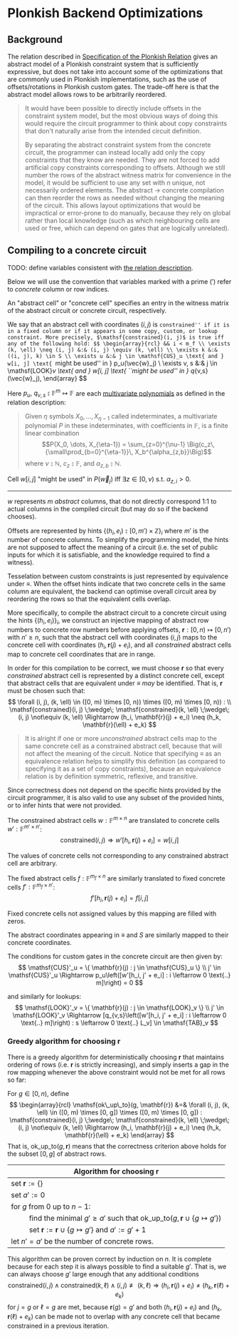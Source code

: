 # Plonkish Backend Optimizations

## Background

The relation described in [Specification of the Plonkish Relation](relation.md) gives an abstract model of a Plonkish constraint system that is sufficiently expressive, but does not take into account some of the optimizations that are commonly used in Plonkish implementations, such as the use of offsets/rotations in Plonkish custom gates. The trade-off here is that the abstract model allows rows to be arbitrarily reordered.

> It would have been possible to directly include offsets in the constraint system model, but the most obvious ways of doing this would require the circuit programmer to think about copy constraints that don't naturally arise from the intended circuit definition.
>
> By separating the abstract constraint system from the concrete circuit, the programmer can instead locally add only the copy constraints that they know are needed. They are not forced to add artificial copy constraints corresponding to offsets. Although we still number the rows of the abstract witness matrix for convenience in the model, it would be sufficient to use any set with $n$ unique, not necessarily ordered elements. The abstract $\rightarrow$ concrete compilation can then reorder the rows as needed without changing the meaning of the circuit. This allows layout optimizations that would be impractical or error-prone to do manually, because they rely on global rather than local knowledge (such as which neighbouring cells are used or free, which can depend on gates that are logically unrelated).

## Compiling to a concrete circuit

TODO: define variables consistent with [the relation description](relation.md).

Below we will use the convention that variables marked with a prime ($'$) refer to *concrete* column or row indices.

An "abstract cell" or "concrete cell" specifies an entry in the witness matrix of the abstract circuit or concrete circuit, respectively.

We say that an abstract cell with coordinates $(i, j)$ is ``constrained'' if it is in a fixed column or if it appears in some copy, custom, or lookup constraint. More precisely, $\mathsf{constrained}(i, j)$ is true iff any of the following hold:
$$
\begin{array}{rcl}
&& i < m_f \\
\exists (k, \ell) \neq (i, j) &:& (i, j) \equiv (k, \ell) \\
\exists k &:& ((i, j), k) \in S \\
\exists u &:& j \in \mathsf{CUS}_u \text{ and } w[i, j] \text{ ``might be used'' in } p_u(\vec{w}_j) \\
\exists v, s &:& j \in \mathsf{LOOK}_v \text{ and } w[i, j] \text{ ``might be used'' in } q_{v,s}(\vec{w}_j),
\end{array}
$$

Here $p_u, \ q_{v,s} \mathrel{⦂} \mathbb{F}^m \mapsto \mathbb{F}$ are each [multivariate polynomials](https://en.wikipedia.org/wiki/Polynomial_ring#Definition_(multivariate_case)) as defined in the relation description:

> Given $\eta$ symbols $X_0, \dots, X_{\eta-1}$ called indeterminates, a multivariate polynomial $P$ in these indeterminates, with coefficients in $\mathbb{F}$,
> is a finite linear combination $$P(X_0, \dots, X_{\eta-1}) = \sum_{z=0}^{\nu-1} \Big(c_z\, {\small\prod_{b=0}^{\eta-1}}\, X_b^{\alpha_{z,b}}\Big)$$ where $\nu \mathrel{⦂} \mathbb{N}$, $c_z \mathrel{⦂} \mathbb{F}$, and $\alpha_{z,b} \mathrel{⦂} \mathbb{N}$.

Cell $w[i, j]$ "might be used" in $P(\vec{w}_j)$ iff $\exists z \in [0, \nu)$ s.t. $\alpha_{z,i} > 0$.

----

$w$ represents $m$ _abstract_ columns, that do not directly correspond 1:1 to actual columns in the compiled circuit (but may do so if the backend chooses).

Offsets are represented by hints $\{ (h_i, e_i) \mathrel{⦂} [0,m') \times \mathbb{Z} \}_i$ where $m'$ is the number of concrete columns. To simplify the programming model, the hints are not supposed to affect the meaning of a circuit (i.e. the set of public inputs for which it is satisfiable, and the knowledge required to find a witness).

Tesselation between custom constraints is just represented by equivalence under $\equiv$. When the offset hints indicate that two concrete cells in the same column are equivalent, the backend can optimise overall circuit area by reordering the rows so that the equivalent cells overlap.

More specifically, to compile the abstract circuit to a concrete circuit using the hints $\{ (h_i, e_i) \}_i$, we construct an injective mapping of abstract row numbers to concrete row numbers before applying offsets, $\mathbf{r} : [0, n) \mapsto [0, n')$ with $n' \geq n$, such that the abstract cell with coordinates $(i, j)$ maps to the concrete cell with coordinates $(h_i, \mathbf{r}(j) + e_i)$, and all *constrained* abstract cells map to concrete cell coordinates that are in range.

In order for this compilation to be correct, we must choose $\mathbf{r}$ so that every *constrained* abstract cell is represented by a distinct concrete cell, except that abstract cells that are equivalent under $\equiv$ *may* be identified. That is, $\mathbf{r}$ must be chosen such that:
$$
\forall (i, j), (k, \ell) \in ([0, m) \times [0, n)) \times ([0, m) \times [0, n)) : \\
\mathsf{constrained}(i, j) \;\wedge\; \mathsf{constrained}(k, \ell) \;\wedge\; (i, j) \not\equiv (k, \ell) \Rightarrow (h_i, \mathbf{r}(j) + e_i) \neq (h_k, \mathbf{r}(\ell) + e_k)
$$

> It is alright if one or more *unconstrained* abstract cells map to the same concrete cell as a constrained abstract cell, because that will not affect the meaning of the circuit. Notice that specifying $\equiv$ as an equivalence relation helps to simplify this definition (as compared to specifying it as a set of copy constraints), because an equivalence relation is by definition symmetric, reflexive, and transitive.

Since correctness does not depend on the specific hints provided by the circuit programmer, it is also valid to use any subset of the provided hints, or to infer hints that were not provided.

The constrained abstract cells $w : \mathbb{F}^{m \times n}$ are translated to concrete cells $w' : \mathbb{F}^{m' \times n'}$:
$$
\mathsf{constrained}(i, j) \Rightarrow w'[h_i, \mathbf{r}(j) + e_i] = w[i, j]
$$

The values of concrete cells not corresponding to any constrained abstract cell are arbitrary.

The fixed abstract cells $f : \mathbb{F}^{m_f \times n}$ are similarly translated to fixed concrete cells $f' : \mathbb{F}^{m_f \times n'}$:
$$
f'[h_i, \mathbf{r}(j) + e_i] = f[i, j]
$$

Fixed concrete cells not assigned values by this mapping are filled with zeros.

The abstract coordinates appearing in $\equiv$ and $S$ are similarly mapped to their concrete coordinates.

The conditions for custom gates in the concrete circuit are then given by:
$$
\mathsf{CUS}'_u = \{ \mathbf{r}(j) : j \in \mathsf{CUS}_u \} \\
j' \in \mathsf{CUS}'_u \Rightarrow p_u\left([w'[h_i, j' + e_i] : i \leftarrow 0 \text{..} m]\right) = 0
$$

and similarly for lookups:
$$
\mathsf{LOOK}'_v = \{ \mathbf{r}(j) : j \in \mathsf{LOOK}_v \} \\
j' \in \mathsf{LOOK}'_v \Rightarrow [q_{v,s}\left([w'[h_i, j' + e_i] : i \leftarrow 0 \text{..} m]\right) : s \leftarrow 0 \text{..} L_v] \in \mathsf{TAB}_v
$$

### Greedy algorithm for choosing $\mathbf{r}$

There is a greedy algorithm for deterministically choosing $\mathbf{r}$ that maintains ordering of rows (i.e. $\mathbf{r}$ is strictly increasing), and simply inserts a gap in the row mapping whenever the above constraint would not be met for all rows so far:

For $g \in [0, n)$, define
$$
\begin{array}{rcl}
\mathsf{ok\_up\_to}(g, \mathbf{r}) &=& \forall (i, j), (k, \ell) \in ([0, m) \times [0, g]) \times ([0, m) \times [0, g]) :
\mathsf{constrained}(i, j) \;\wedge\; \mathsf{constrained}(k, \ell) \;\wedge\; (i, j) \not\equiv (k, \ell) \Rightarrow (h_i, \mathbf{r}(j) + e_i) \neq (h_k, \mathbf{r}(\ell) + e_k)
\end{array}
$$
That is, $\mathsf{ok\_up\_to}(g, \mathbf{r})$ means that the correctness criterion above holds for the subset $[0, g]$ of abstract rows.

| Algorithm for choosing $\mathbf{r}$ |
|----|
| set $\mathbf{r} := \{\}$ |
| set $a' := 0$ |
| for $g$ from $0$ up to $n-1$: |
| $\hspace{2em}$ find the minimal $g' \geq a'$ such that $\mathsf{ok\_up\_to}(g, \mathbf{r} \cup \{g \mapsto g'\})$ |
| $\hspace{2em}$ set $\mathbf{r} := \mathbf{r} \cup \{g \mapsto g'\}$ and $a' := g'+1$ |
| let $n' = a'$ be the number of concrete rows. |

This algorithm can be proven correct by induction on $n$. It is complete because for each step it is always possible to find a suitable $g'$. That is, we can always choose $g'$ large enough that any additional conditions
$$
\mathsf{constrained}(i, j) \;\wedge\; \mathsf{constrained}(k, \ell) \;\wedge\; (i, j) \not\equiv (k, \ell) \Rightarrow (h_i, \mathbf{r}(j) + e_i) \neq (h_k, \mathbf{r}(\ell) + e_k)
$$
for $j = g$ or $\ell = g$ are met, because $\mathbf{r}(g) = g'$ and both $(h_i, \mathbf{r}(j) + e_i)$ and $(h_k, \mathbf{r}(\ell) + e_k)$ can be made not to overlap with any concrete cell that became constrained in a previous iteration.
